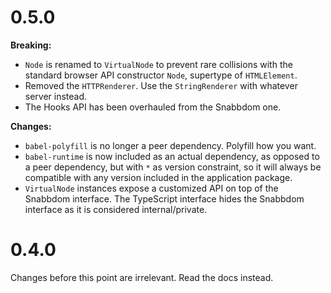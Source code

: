 # 0.5.0

**Breaking:**
* `Node` is renamed to `VirtualNode` to prevent rare collisions with the standard browser
  API constructor `Node`, supertype of `HTMLElement`.
* Removed the `HTTPRenderer`. Use the `StringRenderer` with whatever server instead.
* The Hooks API has been overhauled from the Snabbdom one.

**Changes:**
* `babel-polyfill` is no longer a peer dependency. Polyfill how you want.
* `babel-runtime` is now included as an actual dependency, as opposed to a peer
  dependency, but with `*` as version constraint, so it will always be compatible with
  any version included in the application package.
* `VirtualNode` instances expose a customized API on top of the Snabbdom interface. The
  TypeScript interface hides the Snabbdom interface as it is considered internal/private.

# 0.4.0

Changes before this point are irrelevant. Read the docs instead.
